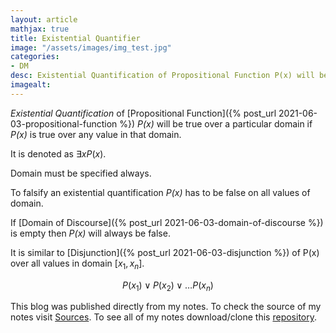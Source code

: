 ```yaml
---
layout: article
mathjax: true
title: Existential Quantifier
image: "/assets/images/img_test.jpg"
categories:
- DM
desc: Existential Quantification of Propositional Function P(x) will be true over a particular domain if P(x) is true over any value in that domain. 
imagealt: 
---
```


*Existential Quantification* of [Propositional Function]({% post_url 2021-06-03-propositional-function %}) *P(x)* will be true over a particular domain if *P(x)* is true over any value in that domain.

It is denoted as $\exists xP(x)$.


































































































































































































































































































































































Domain must be specified always.

To falsify an existential quantification *P(x)* has to be false on all values of domain.

If [Domain of Discourse]({% post_url 2021-06-03-domain-of-discourse %}) is empty then *P(x)* will always be false.

It is similar to [Disjunction]({% post_url 2021-06-03-disjunction %}) of P(x) over all values in domain [$x_1, x_n$].

































































































































































































































































































































































$$P(x_1) \vee P(x_2) \vee \dots P(x_n)$$


































































































































































































































































































































































This blog was published directly from my notes.
To check the source of my notes visit [Sources](sources.html).
To see all of my notes download/clone this [repository](https://github.com/bovem/CS).